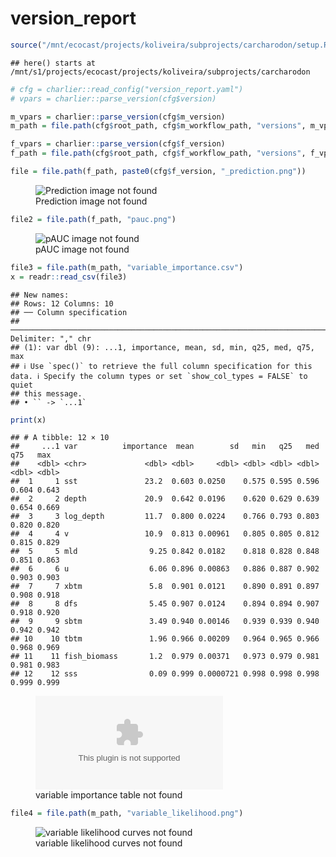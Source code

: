 version_report
================

``` r
source("/mnt/ecocast/projects/koliveira/subprojects/carcharodon/setup.R")
```

    ## here() starts at /mnt/s1/projects/ecocast/projects/koliveira/subprojects/carcharodon

``` r
# cfg = charlier::read_config("version_report.yaml")
# vpars = charlier::parse_version(cfg$version)

m_vpars = charlier::parse_version(cfg$m_version)
m_path = file.path(cfg$root_path, cfg$m_workflow_path, "versions", m_vpars[["major"]], m_vpars[["minor"]], cfg$m_version)

f_vpars = charlier::parse_version(cfg$f_version)
f_path = file.path(cfg$root_path, cfg$f_workflow_path, "versions", f_vpars[["major"]], f_vpars[["minor"]], cfg$f_version)
```

``` r
file = file.path(f_path, paste0(cfg$f_version, "_prediction.png"))
```

<figure>
<img
src="/mnt/s1/projects/ecocast/projects/koliveira/subprojects/carcharodon//workflows/forecast_workflow/versions/v01/000/v01.000.01/v01.000.01_prediction.png"
alt="Prediction image not found" />
<figcaption aria-hidden="true">Prediction image not found</figcaption>
</figure>

``` r
file2 = file.path(f_path, "pauc.png")
```

<figure>
<img
src="/mnt/s1/projects/ecocast/projects/koliveira/subprojects/carcharodon//workflows/forecast_workflow/versions/v01/000/v01.000.01/pauc.png"
alt="pAUC image not found" />
<figcaption aria-hidden="true">pAUC image not found</figcaption>
</figure>

``` r
file3 = file.path(m_path, "variable_importance.csv")
x = readr::read_csv(file3)
```

    ## New names:
    ## Rows: 12 Columns: 10
    ## ── Column specification
    ## ──────────────────────────────────────────────────────────────────────────────────────────────────────────────────────── Delimiter: "," chr
    ## (1): var dbl (9): ...1, importance, mean, sd, min, q25, med, q75, max
    ## ℹ Use `spec()` to retrieve the full column specification for this data. ℹ Specify the column types or set `show_col_types = FALSE` to quiet
    ## this message.
    ## • `` -> `...1`

``` r
print(x)
```

    ## # A tibble: 12 × 10
    ##     ...1 var          importance  mean        sd   min   q25   med   q75   max
    ##    <dbl> <chr>             <dbl> <dbl>     <dbl> <dbl> <dbl> <dbl> <dbl> <dbl>
    ##  1     1 sst               23.2  0.603 0.0250    0.575 0.595 0.596 0.604 0.643
    ##  2     2 depth             20.9  0.642 0.0196    0.620 0.629 0.639 0.654 0.669
    ##  3     3 log_depth         11.7  0.800 0.0224    0.766 0.793 0.803 0.820 0.820
    ##  4     4 v                 10.9  0.813 0.00961   0.805 0.805 0.812 0.815 0.829
    ##  5     5 mld                9.25 0.842 0.0182    0.818 0.828 0.848 0.851 0.863
    ##  6     6 u                  6.06 0.896 0.00863   0.886 0.887 0.902 0.903 0.903
    ##  7     7 xbtm               5.8  0.901 0.0121    0.890 0.891 0.897 0.908 0.918
    ##  8     8 dfs                5.45 0.907 0.0124    0.894 0.894 0.907 0.918 0.920
    ##  9     9 sbtm               3.49 0.940 0.00146   0.939 0.939 0.940 0.942 0.942
    ## 10    10 tbtm               1.96 0.966 0.00209   0.964 0.965 0.966 0.968 0.969
    ## 11    11 fish_biomass       1.2  0.979 0.00371   0.973 0.979 0.981 0.981 0.983
    ## 12    12 sss                0.09 0.999 0.0000721 0.998 0.998 0.998 0.999 0.999

<figure>
<embed
src="/mnt/s1/projects/ecocast/projects/koliveira/subprojects/carcharodon//workflows/modeling_workflow/versions/v01/000/v01.000.01/variable_importance.csv" />
<figcaption aria-hidden="true">variable importance table not
found</figcaption>
</figure>

``` r
file4 = file.path(m_path, "variable_likelihood.png")
```

<figure>
<img
src="/mnt/s1/projects/ecocast/projects/koliveira/subprojects/carcharodon//workflows/modeling_workflow/versions/v01/000/v01.000.01/variable_likelihood.png"
alt="variable likelihood curves not found" />
<figcaption aria-hidden="true">variable likelihood curves not
found</figcaption>
</figure>
